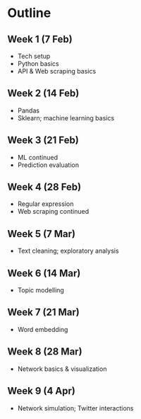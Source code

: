 # Outline

## Week 1 (7 Feb)
- Tech setup
- Python basics 
- API & Web scraping basics



## Week 2 (14 Feb)
- Pandas 
- Sklearn; machine learning basics


## Week 3 (21 Feb)
- ML continued
- Prediction evaluation


## Week 4 (28 Feb) 
- Regular expression 
- Web scraping continued 


## Week 5 (7 Mar) 
- Text cleaning; exploratory analysis


## Week 6 (14 Mar)
- Topic modelling


## Week 7 (21 Mar)
- Word embedding 


## Week 8 (28 Mar)
- Network basics & visualization 


## Week 9 (4 Apr)
- Network simulation; Twitter interactions





